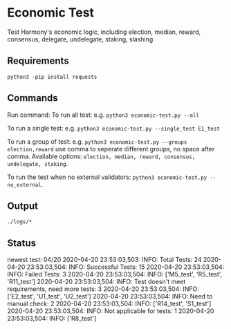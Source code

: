 # Economic Test
Test Harmony's economic logic, including election, median, reward, consensus, delegate, undelegate, staking, slashing

## Requirements
`python3 -pip install requests`

## Commands
Run command: 
To run all test: e.g. `python3 economic-test.py --all`

To run a single test: e.g. `python3 economic-test.py --single_test E1_test`

To run a group of test: e.g. `python3 economic-test.py --groups election,reward` use comma to seperate different groups, no space after comma. Available options: `election, median, reward, consensus, undelegate, staking`.

To run the test when no external validators: `python3 economic-test.py --no_external`.

## Output
`./logs/*`

## Status
newest test: 04/20 
2020-04-20 23:53:03,503: INFO: Total Tests: 24
2020-04-20 23:53:03,504: INFO: Successful Tests: 15
2020-04-20 23:53:03,504: INFO: Failed Tests: 3
2020-04-20 23:53:03,504: INFO: ['M5_test', 'R5_test', 'R11_test']
2020-04-20 23:53:03,504: INFO: Test doesn't meet requirements, need more tests: 3
2020-04-20 23:53:03,504: INFO: ['E2_test', 'U1_test', 'U2_test']
2020-04-20 23:53:03,504: INFO: Need to manual check: 2
2020-04-20 23:53:03,504: INFO: ['R14_test', 'S1_test']
2020-04-20 23:53:03,504: INFO: Not applicable for tests: 1
2020-04-20 23:53:03,504: INFO: ['R8_test']
